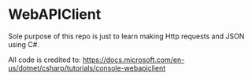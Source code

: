 # WebAPIClient

Sole purpose of this repo is just to learn making Http requests and JSON using C#. 

All code is credited to: https://docs.microsoft.com/en-us/dotnet/csharp/tutorials/console-webapiclient
